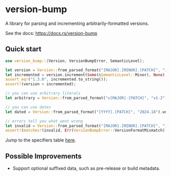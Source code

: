 # version-bump

A library for parsing and incrementing arbitrarily-formatted versions.

See the docs: <https://docs.rs/version-bump>

## Quick start

```rust
use version_bump::{Version, VersionBumpError, SemanticLevel};

let version = Version::from_parsed_format("[MAJOR].[MINOR].[PATCH]", "1.2.3").unwrap();
let incremented = version.increment(Some(&SemanticLevel::Minor), None).unwrap();
assert_eq!("1.3.0", incremented.to_string());
assert!(version < incremented);

// you can use arbitrary literals
let arbitrary = Version::from_parsed_format("v[MAJOR]-[PATCH]", "v1-2").unwrap();

// you can use dates
let dated = Version::from_parsed_format("[YYYY].[PATCH]", "2024.18").unwrap();

// errors tell you what went wrong
let invalid = Version::from_parsed_format("[MAJOR].[MINOR].[PATCH]", "1.foo.3");
assert!(matches!(invalid, Err(VersionBumpError::VersionFormatMismatch)));
```

Jump to the specifiers table [here](struct.Format.html#specifier-table).

## Possible Improvements

- Support optional suffixed data, such as pre-release or build metadata.
